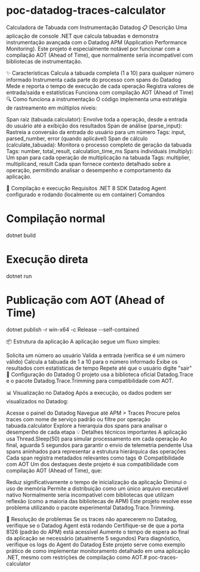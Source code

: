# poc-datadog-traces-calculator
Calculadora de Tabuada com Instrumentação Datadog
📋 Descrição
Uma aplicação de console .NET que calcula tabuadas e demonstra instrumentação avançada com o Datadog APM (Application Performance Monitoring). Este projeto é especialmente notável por funcionar com a compilação AOT (Ahead of Time), que normalmente seria incompatível com bibliotecas de instrumentação.

✨ Características
Calcula a tabuada completa (1 a 10) para qualquer número informado
Instrumenta cada parte do processo com spans do Datadog
Mede e reporta o tempo de execução de cada operação
Registra valores de entrada/saída e estatísticas
Funciona com compilação AOT (Ahead of Time)
🔍 Como funciona a instrumentação
O código implementa uma estratégia de rastreamento em múltiplos níveis:

Span raiz (tabuada.calculator): Envolve toda a operação, desde a entrada do usuário até a exibição dos resultados
Span de análise (parse_input): Rastreia a conversão da entrada do usuário para um número
Tags: input, parsed_number, error (quando aplicável)
Span de cálculo (calculate_tabuada): Monitora o processo completo de geração da tabuada
Tags: number, total_result, calculation_time_ms
Spans individuais (multiply): Um span para cada operação de multiplicação na tabuada
Tags: multiplier, multiplicand, result
Cada span fornece contexto detalhado sobre a operação, permitindo analisar o desempenho e comportamento da aplicação.

🚀 Compilação e execução
Requisitos
.NET 8 SDK
Datadog Agent configurado e rodando (localmente ou em container)
Comandos

# Compilação normal
dotnet build

# Execução direta
dotnet run

# Publicação com AOT (Ahead of Time)
dotnet publish -r win-x64 -c Release --self-contained

📦 Estrutura da aplicação
A aplicação segue um fluxo simples:

Solicita um número ao usuário
Valida a entrada (verifica se é um número válido)
Calcula a tabuada de 1 a 10 para o número informado
Exibe os resultados com estatísticas de tempo
Repete até que o usuário digite "sair"
🔧 Configuração do Datadog
O projeto usa a biblioteca oficial Datadog.Trace e o pacote Datadog.Trace.Trimming para compatibilidade com AOT.

<ItemGroup>
  <PackageReference Include="Datadog.Trace" Version="2.40.0" />
  <PackageReference Include="Datadog.Trace.Trimming" Version="2.40.0-prerelease" />
</ItemGroup>


📊 Visualização no Datadog
Após a execução, os dados podem ser visualizados no Datadog:

Acesse o painel do Datadog
Navegue até APM > Traces
Procure pelos traces com nome de serviço padrão ou filtre por operação tabuada.calculator
Explore a hierarquia dos spans para analisar o desempenho de cada etapa
💡 Detalhes técnicos importantes
A aplicação usa Thread.Sleep(50) para simular processamento em cada operação
Ao final, aguarda 5 segundos para garantir o envio de telemetria pendente
Usa spans aninhados para representar a estrutura hierárquica das operações
Cada span registra metadados relevantes como tags
⚙️ Compatibilidade com AOT
Um dos destaques deste projeto é sua compatibilidade com compilação AOT (Ahead of Time), que:

Reduz significativamente o tempo de inicialização da aplicação
Diminui o uso de memória
Permite a distribuição como um único arquivo executável nativo
Normalmente seria incompatível com bibliotecas que utilizam reflexão (como a maioria das bibliotecas de APM)
Este projeto resolve esse problema utilizando o pacote experimental Datadog.Trace.Trimming.

🔨 Resolução de problemas
Se os traces não aparecerem no Datadog, verifique se o Datadog Agent está rodando
Certifique-se de que a porta 8126 (padrão do APM) está acessível
Aumente o tempo de espera ao final da aplicação se necessário (atualmente 5 segundos)
Para diagnóstico, verifique os logs do Agent do Datadog
Este projeto serve como exemplo prático de como implementar monitoramento detalhado em uma aplicação .NET, mesmo com restrições de compilação como AOT.# poc-traces-calculator
